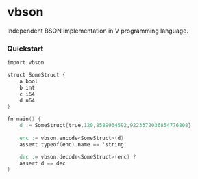 # vbson

Independent BSON implementation in V programming language.

### Quickstart

```v
import vbson

struct SomeStruct {
    a bool
    b int
    c i64
    d u64
}

fn main() {
    d := SomeStruct{true,120,8589934592,9223372036854776808}
    
    enc := vbson.encode<SomeStruct>(d)
    assert typeof(enc).name == 'string'

    dec := vbson.decode<SomeStruct>(enc) ?
    assert d == dec
}
```